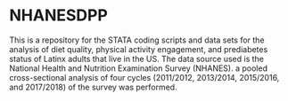 # NHANESDPP
This is a repository for the STATA coding scripts and data sets for the analysis of diet quality, physical activity engagement, and prediabetes status of Latinx adults that live in the US. The data source used is the National Health and Nutrition Examination Survey (NHANES). a pooled cross-sectional analysis of four cycles (2011/2012, 2013/2014, 2015/2016, and 2017/2018) of the survey was performed.    
